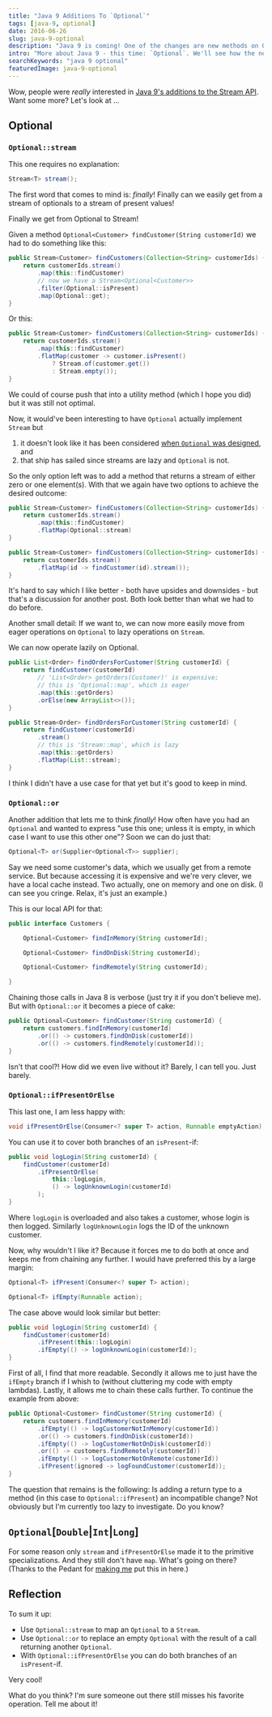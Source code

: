 ```yaml
---
title: "Java 9 Additions To `Optional`"
tags: [java-9, optional]
date: 2016-06-26
slug: java-9-optional
description: "Java 9 is coming! One of the changes are new methods on Optional: `stream()`, `or()`, and `ifPresentOrElse()`, which considerably improve Optional's API."
intro: "More about Java 9 - this time: `Optional`. We'll see how the new methods `stream()`, `or()`, and `ifPresentOrElse()` considerably improve its API."
searchKeywords: "java 9 optional"
featuredImage: java-9-optional
---
```


Wow, people were *really* interested in [Java 9's additions to the Stream API](java-9-stream).
Want some more?
Let's look at ...

## Optional

### `Optional::stream`

This one requires no explanation:

```java
Stream<T> stream();
```

The first word that comes to mind is: *finally*!
Finally can we easily get from a stream of optionals to a stream of present values!

<pullquote>Finally we get from Optional to Stream!</pullquote>

Given a method `Optional<Customer> findCustomer(String customerId)` we had to do something like this:

```java
public Stream<Customer> findCustomers(Collection<String> customerIds) {
	return customerIds.stream()
		.map(this::findCustomer)
		// now we have a Stream<Optional<Customer>>
		.filter(Optional::isPresent)
		.map(Optional::get);
}
```

Or this:

```java
public Stream<Customer> findCustomers(Collection<String> customerIds) {
	return customerIds.stream()
		.map(this::findCustomer)
		.flatMap(customer -> customer.isPresent()
			? Stream.of(customer.get())
			: Stream.empty());
}
```

We could of course push that into a utility method (which I hope you did) but it was still not optimal.

Now, it would've been interesting to have `Optional` actually implement `Stream` but

1. it doesn't look like it has been considered [when `Optional` was designed](design-java-optional), and
2. that ship has sailed since streams are lazy and `Optional` is not.

So the only option left was to add a method that returns a stream of either zero or one element(s).
With that we again have two options to achieve the desired outcome:

```java
public Stream<Customer> findCustomers(Collection<String> customerIds) {
	return customerIds.stream()
		.map(this::findCustomer)
		.flatMap(Optional::stream)
}

public Stream<Customer> findCustomers(Collection<String> customerIds) {
	return customerIds.stream()
		.flatMap(id -> findCustomer(id).stream());
}
```

It's hard to say which I like better - both have upsides and downsides - but that's a discussion for another post.
Both look better than what we had to do before.

Another small detail: If we want to, we can now more easily move from eager operations on `Optional` to lazy operations on `Stream`.

<pullquote>We can now operate lazily on Optional.</pullquote>

```java
public List<Order> findOrdersForCustomer(String customerId) {
	return findCustomer(customerId)
		// 'List<Order> getOrders(Customer)' is expensive;
		// this is 'Optional::map', which is eager
		.map(this::getOrders)
		.orElse(new ArrayList<>());
}

public Stream<Order> findOrdersForCustomer(String customerId) {
	return findCustomer(customerId)
		.stream()
		// this is 'Stream::map', which is lazy
		.map(this::getOrders)
		.flatMap(List::stream);
}
```

I think I didn't have a use case for that yet but it's good to keep in mind.

### `Optional::or`

Another addition that lets me to think *finally*!
How often have you had an `Optional` and wanted to express "use this one; unless it is empty, in which case I want to use this other one"?
Soon we can do just that:

```java
Optional<T> or(Supplier<Optional<T>> supplier);
```

Say we need some customer's data, which we usually get from a remote service.
But because accessing it is expensive and we're very clever, we have a local cache instead.
Two actually, one on memory and one on disk.
(I can see you cringe.
Relax, it's just an example.)

This is our local API for that:

```java
public interface Customers {

	Optional<Customer> findInMemory(String customerId);

	Optional<Customer> findOnDisk(String customerId);

	Optional<Customer> findRemotely(String customerId);

}
```

Chaining those calls in Java 8 is verbose (just try it if you don't believe me).
But with `Optional::or` it becomes a piece of cake:

```java
public Optional<Customer> findCustomer(String customerId) {
	return customers.findInMemory(customerId)
		.or(() -> customers.findOnDisk(customerId))
		.or(() -> customers.findRemotely(customerId));
}
```

Isn't that cool?!
How did we even live without it?
Barely, I can tell you.
Just barely.

### `Optional::ifPresentOrElse`

This last one, I am less happy with:

```java
void ifPresentOrElse(Consumer<? super T> action, Runnable emptyAction);
```

You can use it to cover both branches of an `isPresent`-if:

```java
public void logLogin(String customerId) {
	findCustomer(customerId)
		.ifPresentOrElse(
			this::logLogin,
			() -> logUnknownLogin(customerId)
		);
}
```

Where `logLogin` is overloaded and also takes a customer, whose login is then logged.
Similarly `logUnknownLogin` logs the ID of the unknown customer.

Now, why wouldn't I like it?
Because it forces me to do both at once and keeps me from chaining any further.
I would have preferred this by a large margin:

```java
Optional<T> ifPresent(Consumer<? super T> action);

Optional<T> ifEmpty(Runnable action);
```

The case above would look similar but better:

```java
public void logLogin(String customerId) {
	findCustomer(customerId)
		.ifPresent(this::logLogin)
		.ifEmpty(() -> logUnknownLogin(customerId));
}
```

First of all, I find that more readable.
Secondly it allows me to just have the `ifEmpty` branch if I whish to (without cluttering my code with empty lambdas).
Lastly, it allows me to chain these calls further.
To continue the example from above:

```java
public Optional<Customer> findCustomer(String customerId) {
	return customers.findInMemory(customerId)
		.ifEmpty(() -> logCustomerNotInMemory(customerId))
		.or(() -> customers.findOnDisk(customerId))
		.ifEmpty(() -> logCustomerNotOnDisk(customerId))
		.or(() -> customers.findRemotely(customerId))
		.ifEmpty(() -> logCustomerNotOnRemote(customerId))
		.ifPresent(ignored -> logFoundCustomer(customerId));
}
```

The question that remains is the following: Is adding a return type to a method (in this case to `Optional::ifPresent`) an incompatible change?
Not obviously but I'm currently too lazy to investigate.
Do you know?

## `Optional`[`Double`|`Int`|`Long`]

For some reason only `stream` and `ifPresentOrElse` made it to the primitive specializations.
And they still don't have `map`.
What's going on there?
(Thanks to the Pedant for [making me](java-9-optional)<!-- comment-2838631744 --> put this in here.)

## Reflection

To sum it up:

-   Use `Optional::stream` to map an `Optional` to a `Stream`.
-   Use `Optional::or` to replace an empty `Optional` with the result of a call returning another `Optional`.
-   With `Optional::ifPresentOrElse` you can do both branches of an `isPresent`-if.

Very cool!

What do you think?
I'm sure someone out there still misses his favorite operation.
Tell me about it!
